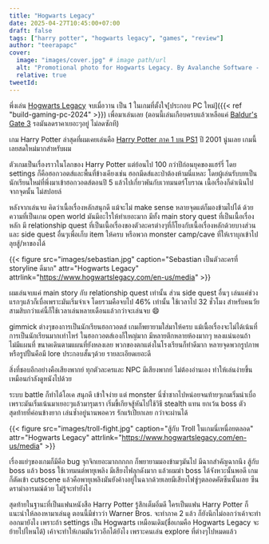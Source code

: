 ```yaml
---
title: "Hogwarts Legacy"
date: 2025-04-27T10:45:00+07:00
draft: false
tags: ["harry potter", "hogwarts legacy", "games", "review"]
author: "teerapapc"
cover:
  image: "images/cover.jpg" # image path/url
  alt: "Promotional photo for Hogwarts Legacy. By Avalanche Software - Original publication: youtube.com/watch?v=BsC-Rl9GYy0Immediate source: behance.net/gallery/105639481/Hogwarts-Legacy/modules/606346095, CC BY 3.0, https://commons.wikimedia.org/w/index.php?curid=148046968" # alt text
  relative: true
tweetId: 
---
```


พึ่งเล่น [Hogwarts Legacy](https://en.wikipedia.org/wiki/Hogwarts_Legacy) จบเมื่อวาน เป็น 1 ในเกมที่ตั้งใจ[ประกอบ PC ใหม่]({{< ref "build-gaming-pc-2024" >}}) เพื่อมาเล่นเลย (ตอนนี้เล่นเกือบครบแล้วเหลือแค่ [Baldur's Gate 3](https://en.wikipedia.org/wiki/Baldur's_Gate_3) รอมันลดราคาเยอะๆอยู่ ไม่ลดซักที)

เกม Harry Potter ล่าสุดที่ผมเคยเล่นคือ [Harry Potter ภาค 1 บน PS1](https://en.wikipedia.org/wiki/Harry_Potter_and_the_Philosopher%27s_Stone_(PlayStation_video_game)) ปี 2001 นู่นเลย เกมนี้เลยสดใหม่มากสำหรับผม

ตัวเกมเป็นเรื่องราวในโลกของ Harry Potter แต่ย้อนไป 100 กว่าปีก่อนยุคของแฮร์รี่ โดย settings ก็คือฮอกวอตส์และพื้นที่ข้างเคียงเช่น ฮอกมีดส์และป่าต้องห้ามนี่แหละ โดยผู้เล่นรับบทเป็นนักเรียนใหม่ที่พึ่งมาเข้าฮอกวอตส์ตอนปี 5 แล้วไปเกี่ยวพันกับเวทมนตร์โบราณ เนื้อเรื่องก็ดำเนินไปจากจุดนั้น ไม่สปอยล์

หลังจากเล่นจบ คิดว่าเนื้อเรื่องหลักสนุกดี แม้จะไม่ make sense หลายจุดแต่ก็มองข้ามไปได้ ด้วยความที่เป็นเกม open world มันมีอะไรให้ทำเยอะมาก มีทั้ง main story quest ที่เป็นเนื้อเรื่องหลัก มี relationship quest ที่เป็นเนื้อเรื่องของตัวละครต่างๆที่ก็โยงกับเนื้อเรื่องหลักด้วยบางส่วน และ side quest อื่นๆเพื่อเก็บ item ให้ครบ หรือพวก monster camp/cave ที่ให้เราบุกเข้าไปลุยสู้/หาของได้

{{< figure src="images/sebastian.jpg" caption="Sebastian เป็นตัวละครที่ storyline ดีมาก" attr="Hogwarts Legacy" attrlink="https://www.hogwartslegacy.com/en-us/media" >}}

ผมเล่นจบแค่ main story กับ relationship quest เท่านั้น ส่วน side quest อื่นๆ เล่นแค่ช่วงแรกๆแล้วก็เบื่อเพราะมันเริ่มจำเจ โดยรวมคือจบไป 46% เท่านั้น ใช้เวลาไป 32 ชั่วโมง สำหรับคนวัยสามสิบกว่าแค่นี้ก็ใช้เวลาเล่นหลายเดือนแล้วกว่าจะเล่นจบ 😄

gimmick ต่างๆของการเป็นนักเรียนฮอกวอตส์ เกมก็พยายามใส่มาให้ครบ แม้เนื้อเรื่องจะไม่ได้เน้นที่การเป็นนักเรียนมากเท่าไหร่ ในฮอกวอตส์เองก็ใหญ่มาก มีหลายตึกหลายห้องมากๆ หลงแน่นอนถ้าไม่มีแผนที่ ขนาดเดินตามแผนที่ยังหลงเลย พวกของตกแต่งในโรงเรียนก็ทำดีมาก หลายจุดพวกรูปภาพหรือรูปปั้นคือมี lore ประกอบสั้นๆด้วย รายละเอียดเยอะดี

สิ่งที่ชอบอีกอย่างคือเสียงพากย์ ทุกตัวละครและ NPC มีเสียงพากย์ ไม่ต้องอ่านเอง ทำให้เล่นง่ายขึ้น เหมือนกำลังดูหนังไปด้วย

ระบบ battle ก็ทำได้โอเค สนุกดี เข้าใจง่าย แต่ monster นี่ซ้ำซากไปหน่อยจนท้ายๆเกมเริ่มน่าเบื่อ เพราะมันเริ่มเน้นมาเยอะๆแล้วมารุมเรา เริ่มขี้เกียจสู้หันไปใช้วิธี stealth แทน ยกเว้น boss ตัวสุดท้ายที่ค่อนข้างยาก เล่นซ้ำอยู่นานพอควร รักแร้เปียกเลย กว่าจะผ่านได้

{{< figure src="images/troll-fight.jpg" caption="สู้กับ Troll ในเกมนี่เหนื่อยตลอด" attr="Hogwarts Legacy" attrlink="https://www.hogwartslegacy.com/en-us/media" >}}

เรื่องแย่ๆของเกมก็มีคือ bug จุกจิกเยอะมากกกกก ก็พยายามมองข้ามๆมันไป มีฉากสำคัญฉากนึง สู้กับ boss แล้ว boss ใช้เวทมนต์พายุเพลิง มีเสียงไฟลุกดังมาก แล้วผมฆ่า boss ได้จังหวะนั้นพอดี เกมก็ตัดเข้า cutscene แล้วคือพายุเพลิงมันยังค้างอยู่ในฉากด้วยเลยมีเสียงไฟซู่ๆตลอดคัตซีนนั้นเลย ซีนดราม่าอารมณ์ด้วย ไม่รู้จะทำยังไง

สุดท้ายในฐานะที่เป็นแฟนหนังสือ Harry Potter รู้สึกเต็มอิ่มดี ใครเป็นแฟน Harry Potter ก็แนะนำให้ลองหามาเล่นดู ตอนนี้มีข่าวว่า Warner Bros. จะทำภาค 2 แล้ว ก็ยังนึกไม่ออกว่าเค้าจะทำออกมายังไง เพราะถ้า settings เป็น Hogwarts เหมือนเดิม(ชื่อเกมคือ Hogwarts Legacy จะย้ายไปไหนได้) เค้าจะทำให้เกมมันว้าวอีกได้ยังไง เพราะคนเล่น explore ที่ต่างๆไปหมดแล้ว
